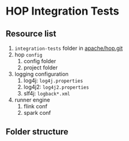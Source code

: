 # HOP Integration Tests

## Resource list

1. `integration-tests` folder in [apache/hop.git](https://github.com/apache/hop.git)
2. hop `config`
   1. config folder
   2. project folder
3. logging configuration
   1. log4j: `log4j.properties`
   2. log4j2: `log4j2.properties`
   3. slf4j: `logback*.xml`
4. runner engine
   1. flink conf
   2. spark conf

## Folder structure

